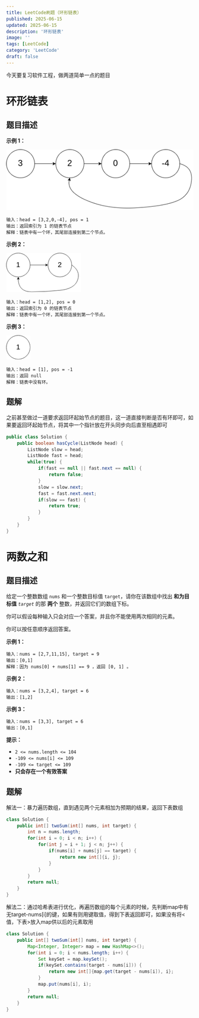 ```yaml
---
title: LeetCode刷题（环形链表）
published: 2025-06-15
updated: 2025-06-15
description: '环形链表'
image: ''
tags: [LeetCode]
category: 'LeetCode'
draft: false 
---
```


今天要复习软件工程，做两道简单一点的题目

# 环形链表

## 题目描述

**示例 1：**

![175](../images/175.png)

```
输入：head = [3,2,0,-4], pos = 1
输出：返回索引为 1 的链表节点
解释：链表中有一个环，其尾部连接到第二个节点。
```

**示例 2：**

![176](../images/176.png)

```
输入：head = [1,2], pos = 0
输出：返回索引为 0 的链表节点
解释：链表中有一个环，其尾部连接到第一个节点。
```

**示例 3：**

![178](../images/178.png)

```
输入：head = [1], pos = -1
输出：返回 null
解释：链表中没有环。
```



## 题解

之前甚至做过一道要求返回环起始节点的题目，这一道直接判断是否有环即可，如果要返回环起始节点，将其中一个指针放在开头同步向后直至相遇即可

```java
public class Solution {
    public boolean hasCycle(ListNode head) {
        ListNode slow = head;
        ListNode fast = head;
        while(true) {
            if(fast == null || fast.next == null) {
                return false;
            }
            slow = slow.next;
            fast = fast.next.next;
            if(slow == fast) {
                return true;
            }
        }
    }
}
```



# 两数之和

## 题目描述

给定一个整数数组 `nums` 和一个整数目标值 `target`，请你在该数组中找出 **和为目标值** *`target`* 的那 **两个** 整数，并返回它们的数组下标。

你可以假设每种输入只会对应一个答案，并且你不能使用两次相同的元素。

你可以按任意顺序返回答案。

 

**示例 1：**

```
输入：nums = [2,7,11,15], target = 9
输出：[0,1]
解释：因为 nums[0] + nums[1] == 9 ，返回 [0, 1] 。
```

**示例 2：**

```
输入：nums = [3,2,4], target = 6
输出：[1,2]
```

**示例 3：**

```
输入：nums = [3,3], target = 6
输出：[0,1]
```

**提示：**

- `2 <= nums.length <= 104`
- `-109 <= nums[i] <= 109`
- `-109 <= target <= 109`
- **只会存在一个有效答案**



## 题解

解法一：暴力遍历数组，直到遇见两个元素相加为预期的结果，返回下表数组

```java
class Solution {
    public int[] twoSum(int[] nums, int target) {
        int n = nums.length;
        for(int i = 0; i < n; i++) {
            for(int j = i + 1; j < n; j++) {
                if(nums[i] + nums[j] == target) {
                    return new int[]{i, j};
                }
            }
        }
        return null;
    }
}
```



解法二：通过哈希表进行优化，再遍历数组的每个元素的时候，先判断map中有无target-nums[i]的键，如果有则用键取值，得到下表返回即可，如果没有将<值，下表>放入map供以后的元素取用

```java
class Solution {
    public int[] twoSum(int[] nums, int target) {
        Map<Integer, Integer> map = new HashMap<>();
        for(int i = 0; i < nums.length; i++) {
            Set keySet = map.keySet();
            if(keySet.contains(target - nums[i])) {
                return new int[]{map.get(target - nums[i]), i};
            }
            map.put(nums[i], i);
        }
        return null;
    }
}
```

